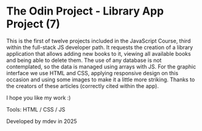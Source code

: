 # The Odin Project - Library App Project (7)

This is the first of twelve projects included in the JavaScript Course, third within the full-stack JS developer path. 
It requests the creation of a library application that allows adding new books to it, viewing all available books and being able to delete them. 
The use of any database is not contemplated, so the data is managed using arrays with JS.
For the graphic interface we use HTML and CSS, applying responsive design on this occasion and using some images to make it a little more striking. Thanks to the creators of these articles (correctly cited within the app).

I hope you like my work :)

Tools: HTML / CSS / JS

Developed by mdev in 2025
